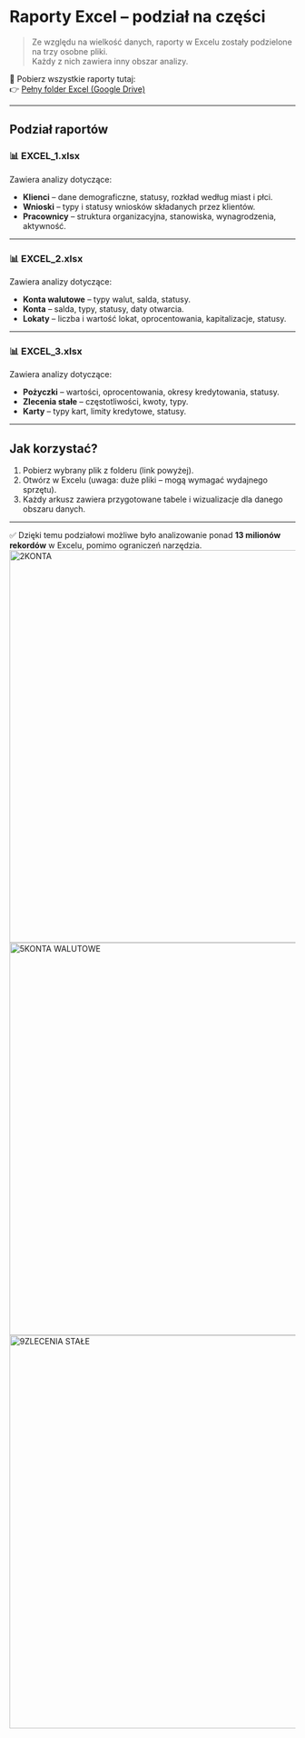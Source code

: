 # Raporty Excel – podział na części

> Ze względu na wielkość danych, raporty w Excelu zostały podzielone na trzy osobne pliki.  
> Każdy z nich zawiera inny obszar analizy.

📂 Pobierz wszystkie raporty tutaj:  
👉 [Pełny folder Excel (Google Drive)](https://drive.google.com/drive/folders/1eeZYvZosv9CpW1Ccw_rLrCu-Vf6WRZ16?usp=sharing)

---

## Podział raportów

### 📊 EXCEL_1.xlsx  
Zawiera analizy dotyczące:  
- **Klienci** – dane demograficzne, statusy, rozkład według miast i płci.  
- **Wnioski** – typy i statusy wniosków składanych przez klientów.  
- **Pracownicy** – struktura organizacyjna, stanowiska, wynagrodzenia, aktywność.

---

### 📊 EXCEL_2.xlsx  
Zawiera analizy dotyczące:  
- **Konta walutowe** – typy walut, salda, statusy.  
- **Konta** – salda, typy, statusy, daty otwarcia.  
- **Lokaty** – liczba i wartość lokat, oprocentowania, kapitalizacje, statusy.

---

### 📊 EXCEL_3.xlsx  
Zawiera analizy dotyczące:  
- **Pożyczki** – wartości, oprocentowania, okresy kredytowania, statusy.  
- **Zlecenia stałe** – częstotliwości, kwoty, typy.  
- **Karty** – typy kart, limity kredytowe, statusy.

---

## Jak korzystać?
1. Pobierz wybrany plik z folderu (link powyżej).  
2. Otwórz w Excelu (uwaga: duże pliki – mogą wymagać wydajnego sprzętu).  
3. Każdy arkusz zawiera przygotowane tabele i wizualizacje dla danego obszaru danych.

---

✅ Dzięki temu podziałowi możliwe było analizowanie ponad **13 milionów rekordów** w Excelu, pomimo ograniczeń narzędzia.  
<img width="1649" height="691" alt="2KONTA" src="https://github.com/user-attachments/assets/1720cf14-34f5-40ca-9670-a47a7717e1ae" />
<img width="1652" height="691" alt="5KONTA WALUTOWE" src="https://github.com/user-attachments/assets/a6ab70ff-b6ee-4c41-a4a8-6f67e94aa53b" />
<img width="1649" height="692" alt="9ZLECENIA STAŁE" src="https://github.com/user-attachments/assets/94d93ec2-67a9-481c-91f5-4b1b104ec6ba" />


